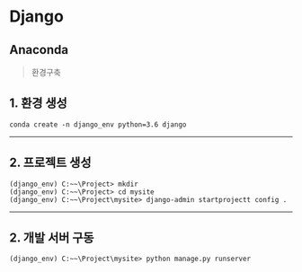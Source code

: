 # Django

## Anaconda
> 환경구축

## 1. 환경 생성

~~~
conda create -n django_env python=3.6 django
~~~

---
## 2. 프로젝트 생성

~~~
(django_env) C:~~\Project> mkdir
(django_env) C:~~\Project> cd mysite
(django_env) C:~~\Project\mysite> django-admin startprojectt config .
~~~

---
## 2. 개발 서버 구동

~~~
(django_env) C:~~\Project\mysite> python manage.py runserver
~~~
